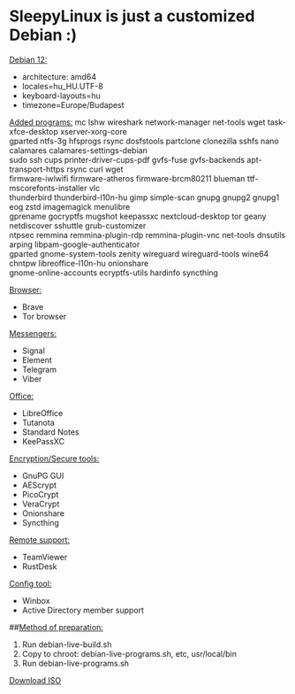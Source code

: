 # SleepyLinux is just a customized Debian :)
<ins>Debian 12:</ins>
- architecture: amd64
- locales=hu_HU.UTF-8 
- keyboard-layouts=hu 
- timezone=Europe/Budapest

<ins>Added programs:</ins>
mc lshw wireshark network-manager net-tools wget task-xfce-desktop xserver-xorg-core \
gparted ntfs-3g hfsprogs rsync dosfstools partclone clonezilla sshfs nano calamares calamares-settings-debian \
sudo ssh cups printer-driver-cups-pdf gvfs-fuse gvfs-backends apt-transport-https rsync curl wget \
firmware-iwlwifi firmware-atheros firmware-brcm80211 blueman ttf-mscorefonts-installer vlc \
thunderbird thunderbird-l10n-hu gimp simple-scan gnupg gnupg2 gnupg1 eog zstd imagemagick menulibre \
gprename gocryptfs mugshot keepassxc nextcloud-desktop tor geany netdiscover sshuttle grub-customizer \
ntpsec remmina remmina-plugin-rdp remmina-plugin-vnc net-tools dnsutils arping libpam-google-authenticator \
gparted gnome-system-tools zenity wireguard wireguard-tools wine64 chntpw libreoffice-l10n-hu onionshare \
gnome-online-accounts ecryptfs-utils hardinfo syncthing

<ins>Browser:</ins>
- Brave
- Tor browser

<ins>Messengers:</ins>
- Signal
- Element
- Telegram
- Viber

<ins>Office:</ins>
- LibreOffice
- Tutanota
- Standard Notes
- KeePassXC

<ins>Encryption/Secure tools:</ins>
- GnuPG GUI
- AEScrypt
- PicoCrypt
- VeraCrypt
- Onionshare
- Syncthing

<ins>Remote support:</ins>
- TeamViewer
- RustDesk

<ins>Config tool:</ins>
- Winbox
- Active Directory member support

##<ins>Method of preparation:</ins>
1. Run debian-live-build.sh
2. Copy to chroot: debian-live-programs.sh, etc, usr/local/bin
3. Run debian-live-programs.sh

[Download ISO](https://drive.proton.me/urls/16TW3TTFFR#k0sEErHVxc32)

